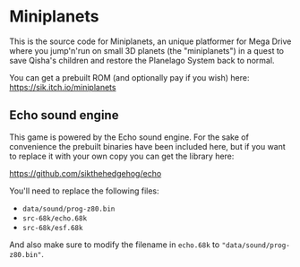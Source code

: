 # Miniplanets

This is the source code for Miniplanets, an unique platformer for Mega Drive where you jump'n'run on small 3D planets (the "miniplanets") in a quest to save Qisha's children and restore the Planelago System back to normal.

You can get a prebuilt ROM (and optionally pay if you wish) here:
https://sik.itch.io/miniplanets

## Echo sound engine

This game is powered by the Echo sound engine. For the sake of convenience the prebuilt binaries have been included here, but if you want to replace it with your own copy you can get the library here:

https://github.com/sikthehedgehog/echo

You'll need to replace the following files:

* `data/sound/prog-z80.bin`
* `src-68k/echo.68k`
* `src-68k/esf.68k`

And also make sure to modify the filename in `echo.68k` to `"data/sound/prog-z80.bin"`.
